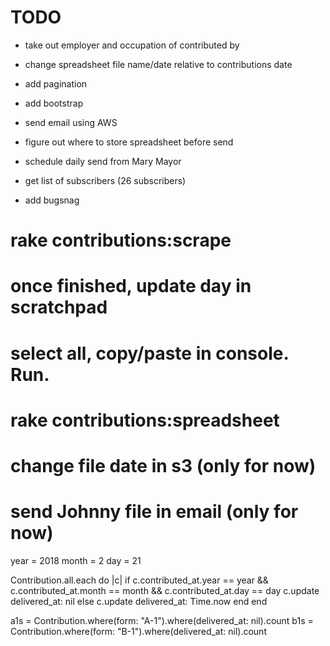 # TODO 

- take out employer and occupation of contributed by
- change spreadsheet file name/date relative to contributions date
- add pagination
- add bootstrap

- send email using AWS
- figure out where to store spreadsheet before send
- schedule daily send from Mary Mayor
- get list of subscribers (26 subscribers)
- add bugsnag

# rake contributions:scrape
# once finished, update day in scratchpad
# select all, copy/paste in console. Run.
# rake contributions:spreadsheet
# change file date in s3 (only for now)
# send Johnny file in email (only for now)


year = 2018
month = 2
day = 21

Contribution.all.each do |c|
  if c.contributed_at.year == year && 
    c.contributed_at.month == month && 
    c.contributed_at.day == day
    c.update delivered_at: nil
  else 
    c.update delivered_at: Time.now
  end
end

a1s = Contribution.where(form: "A-1").where(delivered_at: nil).count
b1s = Contribution.where(form: "B-1").where(delivered_at: nil).count




